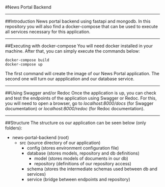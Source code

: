 #News Portal Backend

---

##Introduction
News portal backend using fastapi and mongodb. In this repository you will also find a docker-compose that can be used to execute all services necessary for this application.

---
##Executing with docker-compose
You will need docker installed in your machine. After that, you can simply execute the commands below:
````
docker-compose build
docker-compose up
````
The first command will create the image of our News Portal application. The second one will turn our appplication and our database service.

---
##Using Swagger and/or Redoc
Once the application is up, you can check and test the endpoints of the application using Swagger or Redoc. For this, you will need to open a browser, go to _localhost:8000/docs_ (for Swagger documentation) or _localhost:8000/redoc_ (for Redoc documentation).

---
##Structure
The structure os our application can be seen below (only folders):

- news-portal-backend (root)
    - src (source directory of our application)
      - config (stores environment configuration file)
      - database (stores models, repository and db definitions)
        - model (stores models of documents in our db)
        - repository (definitions of our repository access)
      - schema (stores the intermediate schemas used between db and services)
      - service (bridge between endpoints and repository)

